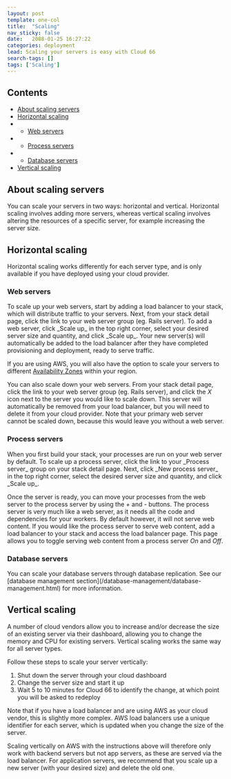 ```yaml
---
layout: post
template: one-col
title:  "Scaling"
nav_sticky: false
date:   2088-01-25 16:27:22
categories: deployment
lead: Scaling your servers is easy with Cloud 66
search-tags: []
tags: ['Scaling']
---
```


<h2>Contents</h2>
<ul class="page-toc">
	<li>
		<a href="#about">About scaling servers</a>
	</li>
	</li>
	<li>
		<a href="#horizontal">Horizontal scaling</a>
	</li>
	        <li>
                <ul>
                <li><a href="#web">Web servers</a></li>
                </ul>
            </li>
            <li>
                <ul>
                <li><a href="#process">Process servers</a></li>
                </ul>
            </li>
            <li>
                <ul>
                <li><a href="#db">Database servers</a></li>
                </ul>
            </li>	
	<li>
		<a href="#vertical">Vertical scaling</a>
	</li>
</ul>

<h2 id="about">About scaling servers</h2>
You can scale your servers in two ways: horizontal and vertical. Horizontal scaling involves adding more servers, whereas vertical scaling involves altering the resources of a specific server, for example increasing the server size.

<h2 id="horizontal">Horizontal scaling</h2>
Horizontal scaling works differently for each server type, and is only available if you have deployed using your cloud provider.

<h3 id="web">Web servers</h3>
To scale up your web servers, start by adding a load balancer to your stack, which will distribute traffic to your servers. Next, from your stack detail page, click the link to your web server group (eg. Rails server). To add a web server, click _Scale up_ in the top right corner, select your desired server size and quantity, and click _Scale up_. Your new server(s) will automatically be added to the load balancer after they have completed provisioning and deployment, ready to serve traffic.

If you are using AWS, you will also have the option to scale your servers to different [Availability Zones](http://docs.aws.amazon.com/AWSEC2/latest/UserGuide/using-regions-availability-zones.html) within your region.

You can also scale down your web servers. From your stack detail page, click the link to your web server group (eg. Rails server), and click the _X_ icon next to the server you would like to scale down. This server will automatically be removed from your load balancer, but you will need to delete it from your cloud provider. Note that your primary web server cannot be scaled down, because this would leave you without a web server.

<h3 id="process">Process servers</h3>
When you first build your stack, your processes are run on your web server by default. To scale up a process server, click the link to your _Process server_ group on your stack detail page. Next, click _New process server_ in the top right corner, select the desired server size and quantity, and click _Scale up_.

Once the server is ready, you can move your processes from the web server to the process server by using the <i>+</i> and <i>-</i> buttons. The process server is very much like a web server, as it needs all the code and dependencies for your workers. By default however, it will not serve web content. If you would like the process server to serve web content, add a load balancer to your stack and access the load balancer page. This page allows you to toggle serving web content from a process server _On_ and _Off_.

<h3 id="db">Database servers</h3>
You can scale your database servers through database replication. See our [database management section](/database-management/database-management.html) for more information.

<h2 id="vertical">Vertical scaling</h2>
A number of cloud vendors allow you to increase and/or decrease the size of an existing server via their dashboard, allowing you to change the memory and CPU for existing servers. Vertical scaling works the same way for all server types.

Follow these steps to scale your server vertically:

1. Shut down the server through your cloud dashboard
2. Change the server size and start it up
3. Wait 5 to 10 minutes for Cloud 66 to identify the change, at which point you will be asked to redeploy

Note that if you have a load balancer and are using AWS as your cloud vendor, this is slightly more complex. AWS load balancers use a unique identifier
for each server, which is updated when you change the size of the server.

Scaling vertically on AWS with the instructions above will therefore only work with backend servers but not app servers, as these are served via the
load balancer. For application servers, we recommend that you scale up a new server (with your desired size) and delete the old one.